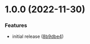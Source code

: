 # 1.0.0 (2022-11-30)


### Features

* initial release ([8b9dbe4](https://github.com/dre0dru/EditorExtensions/commit/8b9dbe4ab246e62da26f19f30e60483d8891bcb6))
